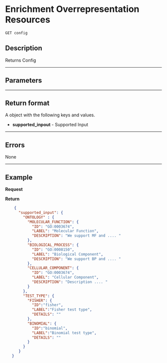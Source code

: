 # Enrichment Overrepresentation Resources

    GET config

## Description
Returns Config

***

## Parameters


***

## Return format
A object with the following keys and values.

- **supported_inpout** - Supported Input


***

## Errors
None

***

## Example
**Request**


**Return** 
``` json
    {        
      "supported_input": {
        "ONTOLOGY" : {
          "MOLECULAR_FUNCTION": {
            "ID": "GO:0003674",
            "LABEL": "Molecular Function",
            "DESCRIPTION": "We support MF and .... "
          },
          "BIOLOGICAL_PROCESS": {
            "ID": "GO:0008150",
            "LABEL": "Biological Component",
            "DESCRIPTION": "We support BP and .... "
          },
          "CELLULAR_COMPONENT": {
            "ID": "GO:0003674",
            "LABEL": "Cellular Component",
            "DESCRIPTION": "Description .... "
          }          
        },
        "TEST_TYPE": {
          "FISHER": {
            "ID":"fisher",
            "LABEL":"Fisher test type",
            "DETAILS": ""
          },
          "BINOMIAL": {
            "ID":"binomial",
            "LABEL":"Binomial test type",
            "DETAILS": ""
          }
        }
      }
   }
```

